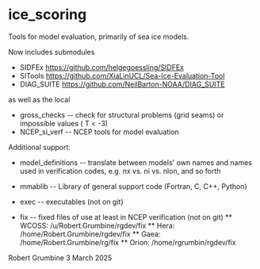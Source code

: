 # ice_scoring
Tools for model evaluation, primarily of sea ice models.

Now includes submodules
* SIDFEx https://github.com/helgegoessling/SIDFEx
* SITools https://github.com/XiaLinUCL/Sea-Ice-Evaluation-Tool
* DIAG_SUITE https://github.com/NeilBarton-NOAA/DIAG_SUITE

as well as the local
* gross_checks   -- check for structural problems (grid seams) or 
                         impossible values ( T < -3)
* NCEP_si_verf   -- NCEP tools for model evaluation

Additional support:
* model_definitions -- translate between models' own names and names used 
                         in verification codes, e.g. nx vs. ni vs. nlon, 
                         and so forth 
* mmablib           -- Library of general support code (Fortran, C, C++, Python)


* exec    -- executables (not on git)
* fix     -- fixed files of use at least in NCEP verification (not on git) 
**  WCOSS: /u/Robert.Grumbine/rgdev/fix
**  Hera: /home/Robert.Grumbine/rgdev/fix
**  Gaea: /home/Robert.Grumbine/rg/fix
**  Orion: /home/rgrumbin/rgdev/fix


Robert Grumbine
3 March 2025
